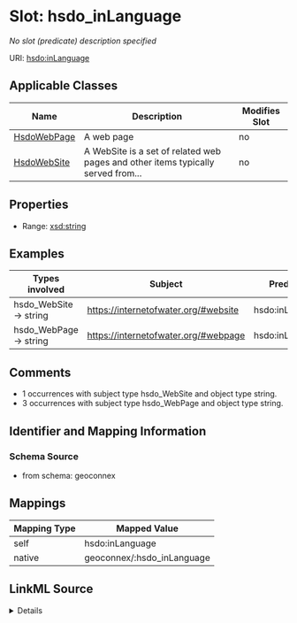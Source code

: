 

# Slot: hsdo_inLanguage


_No slot (predicate) description specified_





URI: [hsdo:inLanguage](http://schema.org/inLanguage)



<!-- no inheritance hierarchy -->





## Applicable Classes

| Name | Description | Modifies Slot |
| --- | --- | --- |
| [HsdoWebPage](../classes/HsdoWebPage.md) | A web page |  no  |
| [HsdoWebSite](../classes/HsdoWebSite.md) | A WebSite is a set of related web pages and other items typically served from... |  no  |







## Properties

* Range: [xsd:string](xsd:string)






## Examples

| Types involved | Subject | Predicate | Object |
| --- | --- | --- | --- |
| hsdo_WebSite → string | https://internetofwater.org/#website | hsdo:inLanguage | en-US |
| hsdo_WebPage → string | https://internetofwater.org/#webpage | hsdo:inLanguage | en-US |


## Comments

* 1 occurrences with subject type hsdo_WebSite and object type string.
* 3 occurrences with subject type hsdo_WebPage and object type string.

## Identifier and Mapping Information







### Schema Source


* from schema: geoconnex




## Mappings

| Mapping Type | Mapped Value |
| ---  | ---  |
| self | hsdo:inLanguage |
| native | geoconnex/:hsdo_inLanguage |




## LinkML Source

<details>
```yaml
name: hsdo_inLanguage
description: No slot (predicate) description specified
comments:
- 1 occurrences with subject type hsdo_WebSite and object type string.
- 3 occurrences with subject type hsdo_WebPage and object type string.
examples:
- description: hsdo_WebSite → string
  object:
    example_object: en-US
    example_predicate: hsdo:inLanguage
    example_subject: https://internetofwater.org/#website
- description: hsdo_WebPage → string
  object:
    example_object: en-US
    example_predicate: hsdo:inLanguage
    example_subject: https://internetofwater.org/#webpage
from_schema: geoconnex
rank: 1000
slot_uri: hsdo:inLanguage
alias: hsdo_inLanguage
domain_of:
- hsdo_WebPage
- hsdo_WebSite
range: string

```
</details>